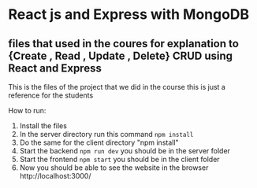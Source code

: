 # React js and Express with MongoDB 

## files that used in the coures for explanation to {Create , Read , Update , Delete} CRUD using React and Express



This is the files of the project that we did in the course this is just a reference for the students



How to run:

1. Install the files
2. In the server directory run this command `npm install`
3. Do the same for the client directory "npm install"
4. Start the backend `npm run dev`  you should be in the server folder
5. Start the frontend `npm start`  you should be in the client folder
6. Now you should be able to see the website in the browser <a hrf="http://localhost:3000/" target="_blank">http://localhost:3000/<a>
